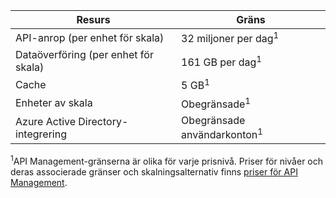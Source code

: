 | Resurs | Gräns |
| --- | --- |
| API-anrop (per enhet för skala) |32 miljoner per dag<sup>1</sup> |
| Dataöverföring (per enhet för skala) |161 GB per dag<sup>1</sup> |
| Cache |5 GB<sup>1</sup> |
| Enheter av skala |Obegränsade<sup>1</sup> |
| Azure Active Directory-integrering |Obegränsade användarkonton<sup>1</sup> |

<sup>1</sup>API Management-gränserna är olika för varje prisnivå. Priser för nivåer och deras associerade gränser och skalningsalternativ finns [priser för API Management](https://azure.microsoft.com/pricing/details/api-management/).


